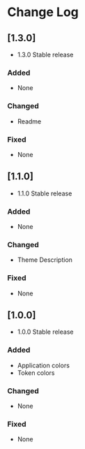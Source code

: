 # Change Log

## [1.3.0]

- 1.3.0 Stable release

### Added

- None

### Changed

- Readme

### Fixed

- None

## [1.1.0]

- 1.1.0 Stable release

### Added

- None

### Changed

- Theme Description

### Fixed

- None

## [1.0.0]

- 1.0.0 Stable release

### Added

- Application colors
- Token colors

### Changed

- None

### Fixed

- None